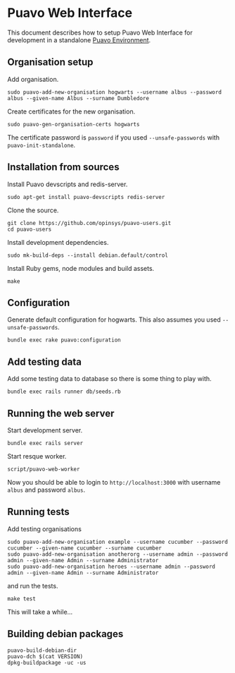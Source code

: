 # Puavo Web Interface

This document describes how to setup Puavo Web Interface for development in a standalone [Puavo Environment](https://github.com/opinsys/puavo-standalone).

## Organisation setup

Add organisation.

    sudo puavo-add-new-organisation hogwarts --username albus --password albus --given-name Albus --surname Dumbledore

Create certificates for the new organisation.

    sudo puavo-gen-organisation-certs hogwarts
    
The certificate password is `password` if you used `--unsafe-passwords` with `puavo-init-standalone`.

## Installation from sources

Install Puavo devscripts and redis-server.

    sudo apt-get install puavo-devscripts redis-server

Clone the source.

    git clone https://github.com/opinsys/puavo-users.git
    cd puavo-users

Install development dependencies.

    sudo mk-build-deps --install debian.default/control
    
Install Ruby gems, node modules and build assets.

    make
    
## Configuration

Generate default configuration for hogwarts. This also assumes you used `--unsafe-passwords`.

    bundle exec rake puavo:configuration

## Add testing data

Add some testing data to database so there is some thing to play with.

    bundle exec rails runner db/seeds.rb 

## Running the web server

Start development server.

    bundle exec rails server
    
Start resque worker.

    script/puavo-web-worker

Now you should be able to login to `http://localhost:3000` with username `albus` and password `albus`.

## Running tests


Add testing organisations

    sudo puavo-add-new-organisation example --username cucumber --password cucumber --given-name cucumber --surname cucumber
    sudo puavo-add-new-organisation anotherorg --username admin --password admin --given-name Admin --surname Administrator
    sudo puavo-add-new-organisation heroes --username admin --password admin --given-name Admin --surname Administrator

and run the tests.

    make test

This will take a while...
    
## Building debian packages

    puavo-build-debian-dir
    puavo-dch $(cat VERSION)
    dpkg-buildpackage -uc -us
